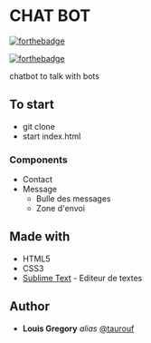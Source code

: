 
# CHAT BOT

[![forthebadge](https://forthebadge.com/images/badges/uses-html.svg)](https://forthebadge.com)

[![forthebadge](https://forthebadge.com/images/badges/uses-css.svg)](https://forthebadge.com)

chatbot to talk with bots

## To start

 - git clone
 - start index.html

### Components

- Contact
- Message
  - Bulle des messages
  - Zone d'envoi


## Made with

* HTML5
* CSS3
* [Sublime Text](https://www.sublimetext.com/) - Editeur de textes


## Author

* **Louis Gregory** _alias_ [@taurouf](https://github.com/taurouf)

